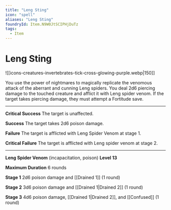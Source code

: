 ```yaml
---
title: "Leng Sting"
icon: "spell"
aliases: "Leng Sting"
foundryId: Item.N9W0JtSCIPHjDuTz
tags:
  - Item
---
```


# Leng Sting
![[icons-creatures-invertebrates-tick-cross-glowing-purple.webp|150]]

You use the power of nightmares to magically replicate the venomous attack of the aberrant and cunning Leng spiders. You deal 2d6 piercing damage to the touched creature and afflict it with Leng spider venom. If the target takes piercing damage, they must attempt a Fortitude save.

* * *

**Critical Success** The target is unaffected.

**Success** The target takes 2d6 poison damage.

**Failure** The target is afflicted with Leng Spider Venom at stage 1.

**Critical Failure** The target is afflicted with Leng spider venom at stage 2.

* * *

**Leng Spider Venom** (incapacitation, poison) **Level 13**

**Maximum Duration** 6 rounds

**Stage 1** 2d6 poison damage and [[Drained 1]] (1 round)

**Stage 2** 3d6 poison damage and [[Drained 1|Drained 2]] (1 round)

**Stage 3** 4d6 poison damage, [[Drained 1|Drained 2]], and [[Confused]] (1 round)
